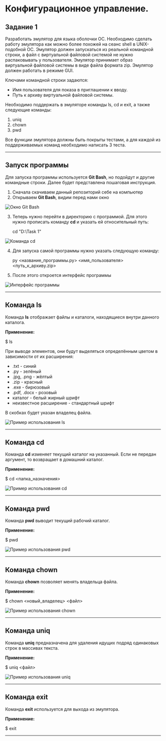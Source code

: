 # Конфигурационное управление.
## Задание 1
Разработать эмулятор для языка оболочки ОС. Необходимо сделать работу эмулятора как можно более похожей на сеанс shell в UNIX-подобной ОС. Эмулятор должен запускаться из реальной командной строки, а файл с виртуальной файловой системой не нужно распаковывать у пользователя. Эмулятор принимает образ виртуальной файловой системы в виде файла формата zip. Эмулятор должен работать в режиме GUI.

Ключами командной строки задаются:
- Имя пользователя для показа в приглашении к вводу.
- Путь к архиву виртуальной файловой системы.

Необходимо поддержать в эмуляторе команды ls, cd и exit, а также следующие команды:
1. uniq
2. chown
3. pwd

Все функции эмулятора должны быть покрыты тестами, а для каждой из поддерживаемых команд необходимо написать 3 теста.

---
## Запуск программы
Для запуска программы используется **Git Bash**, но подойдут и другие командные строки. Далее будет представлена пошаговая инструкция.
1. Сначала скачиваем данный репозиторий себе на компьютер
2. Открываем **Git Bash**, видим перед нами окно

![Окно Git Bash](https://github.com/user-attachments/assets/95565bc3-a80e-4fa7-940a-719edfde3c17)

3. Теперь нужно перейти в директорию с программой. Для этого нужно прописать команду **cd** и указать ей относительный путь:

    cd "D:\Task 1"

![Команда cd](https://github.com/user-attachments/assets/9307abf4-25f0-4901-8958-7d594494490d)

4. Для запуска самой программы нужно указать следующую команду:

    py <название_программы.py> <имя_пользователя> <путь_к_архиву.zip>

5. После этого откроется интерфейс программы

![Интерфейс программы](https://github.com/user-attachments/assets/37f77144-3cac-46f8-828b-da854284a5f3)

---
## Команда ls
Команда **ls** отображает файлы и каталоги, находящиеся внутри данного каталога.

**Применение:**

$ ls

При выводе элементов, они будут выделяться определённым цветом в зависимости от их расширения:
- .txt - синий
- .py - зелёный
- .jpg, .png - жёлтый
- .zip - красный
- .exe - бирюзовый
- .pdf, .docx - розовый
- каталог - белый жирный шрифт
- неизвестное расширение - стандартный шрифт

В скобках будет указан владелец файла.

![Пример использования ls](https://github.com/user-attachments/assets/2d6e375c-419e-4096-ad6a-a35b4a53cb18)

---
## Команда cd
Команда **cd** изменяет текущий каталог на указанный. Если не передан аргумент, то возвращает в домашний каталог.

**Применение:**

$ cd <папка_назначения>

![Пример использования cd](https://github.com/user-attachments/assets/a16e732e-5362-44cc-8376-3e403f7cc5fa)

---
## Команда pwd
Команда **pwd** выводит текущий рабочий каталог.

**Применение:**

$ pwd

![Пример использования pwd](https://github.com/user-attachments/assets/179018f3-e4c8-4ca1-96d3-4a271f418e42)

---
## Команда chown
Команда **chown** позволяет менять владельца файла.

**Применение:**

$ chown <новый_владелец> <файл>

![Пример использования chown](https://github.com/user-attachments/assets/1153eab7-3796-474e-a4e0-930e415aaa3e)

---
## Команда uniq
Команда **uniq** предназначена для удаления идущих подряд одинаковых строк в массивах текста.

**Применение:**

$ uniq <файл>

![Пример использования uniq](https://github.com/user-attachments/assets/5cb00335-63e4-4dad-ba1e-15a6a8060d21)

---
## Команда exit
Команда **exit** используется для выхода из эмулятора.

**Применение:**

$ exit

---